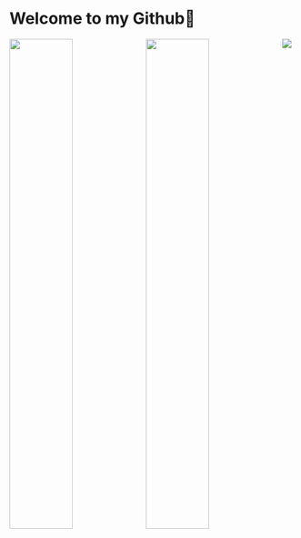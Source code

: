 # Welcome to my Github👋

<img align="left" width="47%" src="https://github-readme-stats.vercel.app/api?username=Rapunzel-ware&show_icons=true&theme=dark" />

<img align="left" width="47%" src="https://github-readme-stats.vercel.app/api/top-langs/?username=Rapunzel-ware&layout=compact" />



<img align="left" src="https://img.shields.io/badge/python-3670A0?style=for-the-badge&logo=python&logoColor=ffdd54" />


